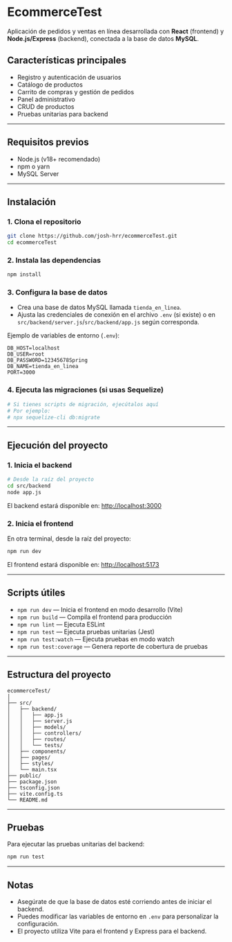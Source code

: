 # EcommerceTest

Aplicación de pedidos y ventas en línea desarrollada con **React** (frontend) y **Node.js/Express** (backend), conectada a la base de datos **MySQL**.

## Características principales

- Registro y autenticación de usuarios
- Catálogo de productos
- Carrito de compras y gestión de pedidos
- Panel administrativo
- CRUD de productos 
- Pruebas unitarias para backend

---

## Requisitos previos

- Node.js (v18+ recomendado)
- npm o yarn
- MySQL Server

---

## Instalación

### 1. Clona el repositorio

```bash
git clone https://github.com/josh-hrr/ecommerceTest.git
cd ecommerceTest
```

### 2. Instala las dependencias

```bash
npm install
```

### 3. Configura la base de datos

- Crea una base de datos MySQL llamada `tienda_en_linea`.
- Ajusta las credenciales de conexión en el archivo `.env` (si existe) o en `src/backend/server.js`/`src/backend/app.js` según corresponda.

Ejemplo de variables de entorno (`.env`):

```
DB_HOST=localhost
DB_USER=root
DB_PASSWORD=12345678Spring
DB_NAME=tienda_en_linea
PORT=3000
```

### 4. Ejecuta las migraciones (si usas Sequelize)

```bash
# Si tienes scripts de migración, ejecútalos aquí
# Por ejemplo:
# npx sequelize-cli db:migrate
```

---

## Ejecución del proyecto

### 1. Inicia el backend

```bash
# Desde la raíz del proyecto
cd src/backend
node app.js
```

El backend estará disponible en: [http://localhost:3000](http://localhost:3000)

### 2. Inicia el frontend

En otra terminal, desde la raíz del proyecto:

```bash
npm run dev
```

El frontend estará disponible en: [http://localhost:5173](http://localhost:5173)

---

## Scripts útiles

- `npm run dev` — Inicia el frontend en modo desarrollo (Vite)
- `npm run build` — Compila el frontend para producción
- `npm run lint` — Ejecuta ESLint
- `npm run test` — Ejecuta pruebas unitarias (Jest)
- `npm run test:watch` — Ejecuta pruebas en modo watch
- `npm run test:coverage` — Genera reporte de cobertura de pruebas

---

## Estructura del proyecto

```
ecommerceTest/
│
├── src/
│   ├── backend/
│   │   ├── app.js
│   │   ├── server.js
│   │   ├── models/
│   │   ├── controllers/
│   │   ├── routes/
│   │   └── tests/
│   ├── components/
│   ├── pages/
│   ├── styles/
│   └── main.tsx
├── public/
├── package.json
├── tsconfig.json
├── vite.config.ts
└── README.md
```

---

## Pruebas

Para ejecutar las pruebas unitarias del backend:

```bash
npm run test
```

---

## Notas

- Asegúrate de que la base de datos esté corriendo antes de iniciar el backend.
- Puedes modificar las variables de entorno en `.env` para personalizar la configuración.
- El proyecto utiliza Vite para el frontend y Express para el backend.